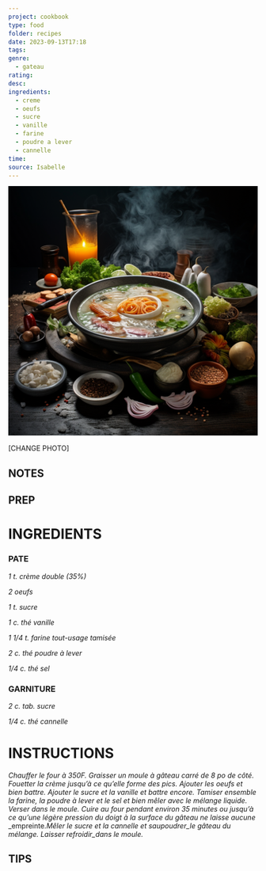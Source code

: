 ```yaml
---
project: cookbook
type: food
folder: recipes
date: 2023-09-13T17:18
tags: 
genre:
  - gateau
rating: 
desc: 
ingredients:
  - creme
  - oeufs
  - sucre
  - vanille
  - farine
  - poudre a lever
  - cannelle
time: 
source: Isabelle
---
```


![IMAGE](_default.png)


[CHANGE PHOTO]


## NOTES




## PREP


# INGREDIENTS

### PATE

_1 t. crème double (35%)_

_2 oeufs_

_1 t. sucre_

_1 c. thé vanille_

_1 1/4 t. farine tout-usage tamisée_

_2 c. thé poudre à lever_

_1/4 c. thé sel_

### GARNITURE

_2 c. tab. sucre_

_1/4 c. thé cannelle_



# INSTRUCTIONS

_Chauffer le four à 350F. Graisser un moule à_
_gâteau carré de 8 po de côté. Fouetter la crème_
_jusqu’à ce qu’elle forme des pics. Ajouter_
_les oeufs et bien battre. Ajouter le sucre et la_
_vanille et battre encore. Tamiser ensemble la_
_farine, la poudre à lever et le sel et bien mêler_
_avec le mélange liquide. Verser dans le moule._
_Cuire au four pendant environ 35 minutes ou_
_jusqu’à ce qu’une légère pression du doigt_
_à la surface du gâteau ne laisse aucune_
_empreinte._Mêler le sucre et la cannelle et_
_saupoudrer_le gâteau du mélange. Laisser_
_refroidir_dans le moule._



## TIPS



